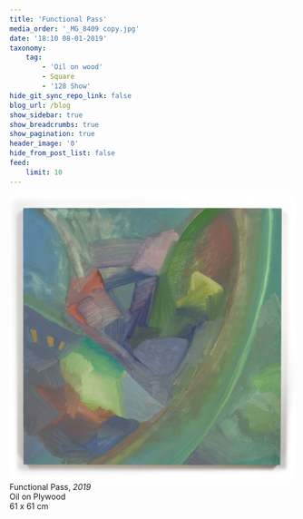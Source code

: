 ```yaml
---
title: 'Functional Pass'
media_order: '_MG_8409 copy.jpg'
date: '18:10 08-01-2019'
taxonomy:
    tag:
        - 'Oil on wood'
        - Square
        - '128 Show'
hide_git_sync_repo_link: false
blog_url: /blog
show_sidebar: true
show_breadcrumbs: true
show_pagination: true
header_image: '0'
hide_from_post_list: false
feed:
    limit: 10
---
```


[![](_MG_8409%20copy.jpg)](/paintings/mountain-forge)  
Functional Pass, _2019_  
Oil on Plywood  
61 x 61 cm